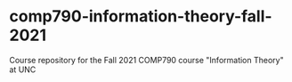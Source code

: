 # comp790-information-theory-fall-2021
Course repository for the Fall 2021 COMP790 course "Information Theory" at UNC 
